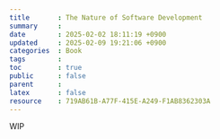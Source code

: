 ```yaml
---
title       : The Nature of Software Development
summary     : 
date        : 2025-02-02 18:11:19 +0900
updated     : 2025-02-09 19:21:06 +0900
categories  : Book 
tags        : 
toc         : true
public      : false
parent      : 
latex       : false
resource    : 719AB61B-A77F-415E-A249-F1AB8362303A
---
```


WIP

